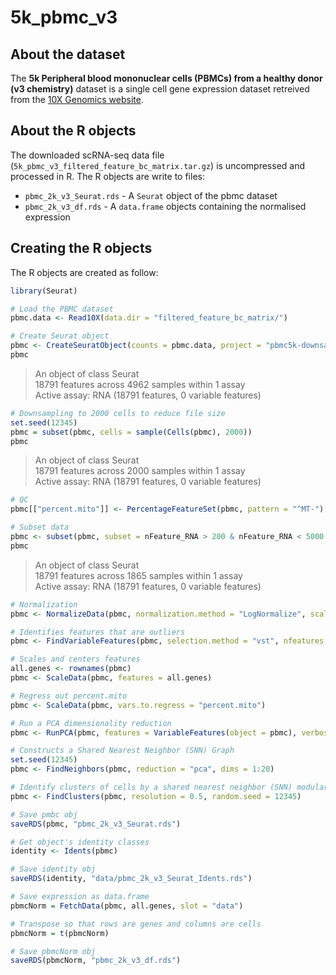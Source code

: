 # 5k_pbmc_v3

## About the dataset

The **5k Peripheral blood mononuclear cells (PBMCs) from a healthy donor (v3 chemistry)** dataset is a single cell gene expression dataset retreived from the [10X Genomics website](https://support.10xgenomics.com/single-cell-gene-expression/datasets/3.0.2/5k_pbmc_v3). 

## About the R objects

The downloaded scRNA-seq data file (`5k_pbmc_v3_filtered_feature_bc_matrix.tar.gz`) is uncompressed and processed in R. The R objects are write to files:

- `pbmc_2k_v3_Seurat.rds` - A `Seurat` object of the pbmc dataset
- `pbmc_2k_v3_df.rds` - A `data.frame` objects containing the normalised expression

## Creating the R objects

The R objects are created as follow:

```R
library(Seurat)

# Load the PBMC dataset
pbmc.data <- Read10X(data.dir = "filtered_feature_bc_matrix/")

# Create Seurat object
pbmc <- CreateSeuratObject(counts = pbmc.data, project = "pbmc5k-downsampled", min.cells = 3, min.features = 200)
pbmc
```

> An object of class Seurat<br />
> 18791 features across 4962 samples within 1 assay <br />
> Active assay: RNA (18791 features, 0 variable features)

```R
# Downsampling to 2000 cells to reduce file size
set.seed(12345)
pbmc = subset(pbmc, cells = sample(Cells(pbmc), 2000))
pbmc
```

> An object of class Seurat<br />
> 18791 features across 2000 samples within 1 assay<br />
> Active assay: RNA (18791 features, 0 variable features)

```R
# QC
pbmc[["percent.mito"]] <- PercentageFeatureSet(pbmc, pattern = "^MT-")

# Subset data
pbmc <- subset(pbmc, subset = nFeature_RNA > 200 & nFeature_RNA < 5000 & percent.mito < 25)
pbmc
```

> An object of class Seurat<br />
> 18791 features across 1865 samples within 1 assay<br />
> Active assay: RNA (18791 features, 0 variable features)<br />

```R
# Normalization
pbmc <- NormalizeData(pbmc, normalization.method = "LogNormalize", scale.factor = 10000)

# Identifies features that are outliers
pbmc <- FindVariableFeatures(pbmc, selection.method = "vst", nfeatures = 2000)

# Scales and centers features
all.genes <- rownames(pbmc)
pbmc <- ScaleData(pbmc, features = all.genes)

# Regress out percent.mito
pbmc <- ScaleData(pbmc, vars.to.regress = "percent.mito")

# Run a PCA dimensionality reduction
pbmc <- RunPCA(pbmc, features = VariableFeatures(object = pbmc), verbose = FALSE)

# Constructs a Shared Nearest Neighbor (SNN) Graph
set.seed(12345)
pbmc <- FindNeighbors(pbmc, reduction = "pca", dims = 1:20)

# Identify clusters of cells by a shared nearest neighbor (SNN) modularity optimization based clustering algorithm
pbmc <- FindClusters(pbmc, resolution = 0.5, random.seed = 12345)

# Save pmbc obj
saveRDS(pbmc, "pbmc_2k_v3_Seurat.rds")

# Get object's identity classes
identity <- Idents(pbmc)

# Save identity obj
saveRDS(identity, "data/pbmc_2k_v3_Seurat_Idents.rds")
```

```R
# Save expression as data.frame
pbmcNorm = FetchData(pbmc, all.genes, slot = "data")

# Transpose so that rows are genes and columns are cells
pbmcNorm = t(pbmcNorm)

# Save pbmcNorm obj
saveRDS(pbmcNorm, "pbmc_2k_v3_df.rds")
```
